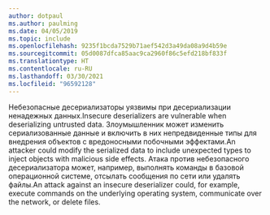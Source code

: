 ```yaml
---
author: dotpaul
ms.author: paulming
ms.date: 04/05/2019
ms.topic: include
ms.openlocfilehash: 9235f1bcda7529b71aef542d3a49da08a9d4b59e
ms.sourcegitcommit: 05d0087dfca85aac9ca2960f86c5efd218bf833f
ms.translationtype: HT
ms.contentlocale: ru-RU
ms.lasthandoff: 03/30/2021
ms.locfileid: "96592128"
---
```

<span data-ttu-id="4eac8-101">Небезопасные десериализаторы уязвимы при десериализации ненадежных данных.</span><span class="sxs-lookup"><span data-stu-id="4eac8-101">Insecure deserializers are vulnerable when deserializing untrusted data.</span></span> <span data-ttu-id="4eac8-102">Злоумышленник может изменить сериализованные данные и включить в них непредвиденные типы для внедрения объектов с вредоносными побочными эффектами.</span><span class="sxs-lookup"><span data-stu-id="4eac8-102">An attacker could modify the serialized data to include unexpected types to inject objects with malicious side effects.</span></span> <span data-ttu-id="4eac8-103">Атака против небезопасного десериализатора может, например, выполнять команды в базовой операционной системе, отсылать сообщения по сети или удалять файлы.</span><span class="sxs-lookup"><span data-stu-id="4eac8-103">An attack against an insecure deserializer could, for example, execute commands on the underlying operating system, communicate over the network, or delete files.</span></span>
